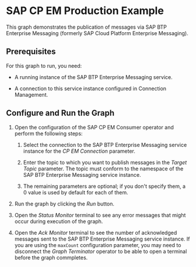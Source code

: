<!-- loioec9764dc4b794419bfac18663d45b035 -->

# SAP CP EM Production Example

This graph demonstrates the publication of messages via SAP BTP Enterprise Messaging \(formerly SAP Cloud Platform Enterprise Messaging\).



<a name="loioec9764dc4b794419bfac18663d45b035__section_wws_fqs_1nb"/>

## Prerequisites

For this graph to run, you need:

-   A running instance of the SAP BTP Enterprise Messaging service.

-   A connection to this service instance configured in Connection Management.



<a name="loioec9764dc4b794419bfac18663d45b035__section_itp_js5_bgb"/>

## Configure and Run the Graph

1.  Open the configuration of the SAP CP EM Consumer operator and perform the following steps:
    1.  Select the connection to the SAP BTP Enterprise Messaging service instance for the *CP EM Connection* parameter.

    2.  Enter the topic to which you want to publish messages in the *Target Topic* parameter. The topic must conform to the namespace of the SAP BTP Enterprise Messaging service instance.
    3.  The remaining parameters are optional; if you don't specify them, a 0 value is used by default for each of them.

2.  Run the graph by clicking the *Run* button.
3.  Open the *Status Monitor* terminal to see any error messages that might occur during execution of the graph.
4.  Open the *Ack Monitor* terminal to see the number of acknowledged messages sent to the SAP BTP Enterprise Messaging service instance. If you are using the `maxCount` configuration parameter, you may need to disconnect the *Graph Terminator* operator to be able to open a terminal before the graph commpletes.


